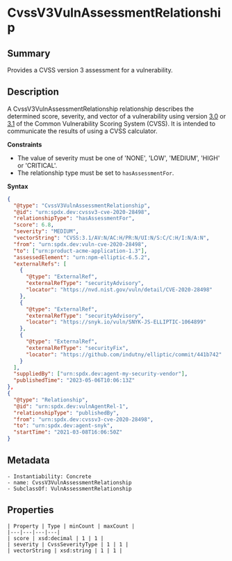 <!-- Automatically generated by spec-parser v2.0.0 on 2023-12-25T20:28:21.783513+00:00 -->
<!-- SPDX-License-Identifier: Community-Spec-1.0 -->

# CvssV3VulnAssessmentRelationship

## Summary

Provides a CVSS version 3 assessment for a vulnerability.


## Description

A CvssV3VulnAssessmentRelationship relationship describes the determined score,
severity, and vector of a vulnerability using version [3.0](https://www.first.org/cvss/v3.0/specification-document) or [3.1](https://www.first.org/cvss/v3.1/specification-document) of the Common
Vulnerability Scoring System (CVSS). It is intended to communicate the results of using a CVSS calculator.

**Constraints**

- The value of severity must be one of 'NONE', 'LOW', 'MEDIUM', 'HIGH' or 'CRITICAL'.
- The relationship type must be set to `hasAssessmentFor`.

**Syntax**

```json
{
  "@type": "CvssV3VulnAssessmentRelationship",
  "@id": "urn:spdx.dev:cvssv3-cve-2020-28498",
  "relationshipType": "hasAssessmentFor",
  "score": 6.8,
  "severity": "MEDIUM",
  "vectorString": "CVSS:3.1/AV:N/AC:H/PR:N/UI:N/S:C/C:H/I:N/A:N",
  "from": "urn:spdx.dev:vuln-cve-2020-28498",
  "to": ["urn:product-acme-application-1.3"],
  "assessedElement": "urn:npm-elliptic-6.5.2",
  "externalRefs": [
    {
      "@type": "ExternalRef",
      "externalRefType": "securityAdvisory",
      "locator": "https://nvd.nist.gov/vuln/detail/CVE-2020-28498"
    },
    {
      "@type": "ExternalRef",
      "externalRefType": "securityAdvisory",
      "locator": "https://snyk.io/vuln/SNYK-JS-ELLIPTIC-1064899"
    },
    {
      "@type": "ExternalRef",
      "externalRefType": "securityFix",
      "locator": "https://github.com/indutny/elliptic/commit/441b742"
    }
  ],
  "suppliedBy": ["urn:spdx.dev:agent-my-security-vendor"],
  "publishedTime": "2023-05-06T10:06:13Z"
},
{
  "@type": "Relationship",
  "@id": "urn:spdx.dev:vulnAgentRel-1",
  "relationshipType": "publishedBy",
  "from": "urn:spdx.dev:cvssv3-cve-2020-28498",
  "to": "urn:spdx.dev:agent-snyk",
  "startTime": "2021-03-08T16:06:50Z"
}
```


## Metadata

    - Instantiability: Concrete
    - name: CvssV3VulnAssessmentRelationship
    - SubclassOf: VulnAssessmentRelationship



## Properties

    | Property | Type | minCount | maxCount |
    |---|---|---|---|
    | score | xsd:decimal | 1 | 1 |
    | severity | CvssSeverityType | 1 | 1 |
    | vectorString | xsd:string | 1 | 1 |

